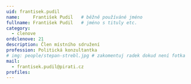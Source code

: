 ```yaml
---
uid: frantisek.pudil
name:     František Pudil  	# běžně používáné jméno
fullname: František Pudil  	# jméno s tituly etc.
category:
  - clenove
ordclenove: 21
description: Člen místního sdružení
profession: Politická konzultantka
# img: people/stepan-strebl.jpg # zakomentuj radek dokud není fotka
mail:
  - frantisek.pudil@pirati.cz
profiles:
---
```

